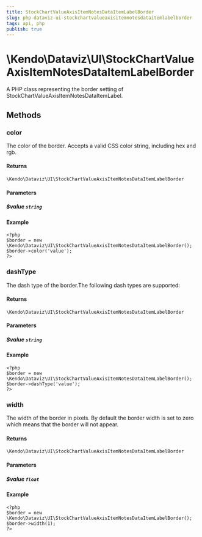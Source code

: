 ```yaml
---
title: StockChartValueAxisItemNotesDataItemLabelBorder
slug: php-dataviz-ui-stockchartvalueaxisitemnotesdataitemlabelborder
tags: api, php
publish: true
---
```


# \Kendo\Dataviz\UI\StockChartValueAxisItemNotesDataItemLabelBorder

A PHP class representing the border setting of StockChartValueAxisItemNotesDataItemLabel.


## Methods

### color
The color of the border. Accepts a valid CSS color string, including hex and rgb.

#### Returns
`\Kendo\Dataviz\UI\StockChartValueAxisItemNotesDataItemLabelBorder`

#### Parameters

##### $value `string`



#### Example 
    <?php
    $border = new \Kendo\Dataviz\UI\StockChartValueAxisItemNotesDataItemLabelBorder();
    $border->color('value');
    ?>

### dashType
The dash type of the border.The following dash types are supported:

#### Returns
`\Kendo\Dataviz\UI\StockChartValueAxisItemNotesDataItemLabelBorder`

#### Parameters

##### $value `string`



#### Example 
    <?php
    $border = new \Kendo\Dataviz\UI\StockChartValueAxisItemNotesDataItemLabelBorder();
    $border->dashType('value');
    ?>

### width
The width of the border in pixels. By default the border width is set to zero which means that the border will not appear.

#### Returns
`\Kendo\Dataviz\UI\StockChartValueAxisItemNotesDataItemLabelBorder`

#### Parameters

##### $value `float`



#### Example 
    <?php
    $border = new \Kendo\Dataviz\UI\StockChartValueAxisItemNotesDataItemLabelBorder();
    $border->width(1);
    ?>

 
